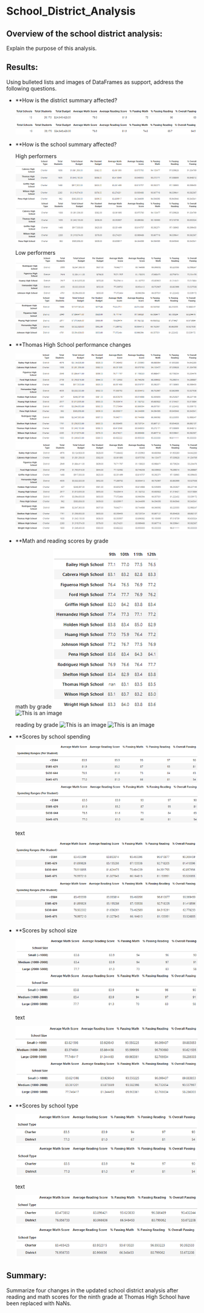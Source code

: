 # School_District_Analysis
## Overview of the school district analysis: 
Explain the purpose of this analysis.

## Results: 
Using bulleted lists and images of DataFrames as support, address the following questions.
- **How is the district summary affected?

   ![This is an image](https://github.com/catsdata/School_District_Analysis/blob/main/Resources/district_mod.PNG)
   ![This is an image](https://github.com/catsdata/School_District_Analysis/blob/main/Resources/district_chal.PNG)

- **How is the school summary affected?
    
    High performers
    ![This is an image](https://github.com/catsdata/School_District_Analysis/blob/main/Resources/highperform_mod.PNG)
    ![This is an image](https://github.com/catsdata/School_District_Analysis/blob/main/Resources/highperform_chal.PNG)
    
    Low performers
    ![This is an image](https://github.com/catsdata/School_District_Analysis/blob/main/Resources/lowperform_mod.PNG)
    ![This is an image](https://github.com/catsdata/School_District_Analysis/blob/main/Resources/lowperform_chal.PNG)

- **Thomas High School performance changes

    ![This is an image](https://github.com/catsdata/School_District_Analysis/blob/main/Resources/schoolsummary_mod.PNG)
    ![This is an image](https://github.com/catsdata/School_District_Analysis/blob/main/Resources/schoolsummary_chal.PNG)
    
- **Math and reading scores by grade
    
    math by grade
    ![This is an image](https://github.com/catsdata/School_District_Analysis/blob/main/Resources/mathbygrade_chal.PNG)
    ![This is an image](https://github.com/catsdata/School_District_Analysis/blob/main/Resources/mathbygrade_modl.PNG)
    
    reading by grade
    ![This is an image](https://github.com/catsdata/School_District_Analysis/blob/main/Resources/readingbygrade_cha2.PNG)
    ![This is an image](https://github.com/catsdata/School_District_Analysis/blob/main/Resources/readingbygrade_mod2.PNG)

- **Scores by school spending

    ![This is an image](https://github.com/catsdata/School_District_Analysis/blob/main/Resources/scoresbyspend_mod1.PNG)
    ![This is an image](https://github.com/catsdata/School_District_Analysis/blob/main/Resources/scoresbyspend_chal1.PNG)
    
    text
    
    ![This is an image](https://github.com/catsdata/School_District_Analysis/blob/main/Resources/scoresbyspend_mod2.PNG)
    ![This is an image](https://github.com/catsdata/School_District_Analysis/blob/main/Resources/scoresbyspend_chal2.PNG)
    
- **Scores by school size

    ![This is an image](https://github.com/catsdata/School_District_Analysis/blob/main/Resources/scoresbysize_mod1.PNG)
    ![This is an image](https://github.com/catsdata/School_District_Analysis/blob/main/Resources/scoresbysize_chal1.PNG)
    
    text
    
    ![This is an image](https://github.com/catsdata/School_District_Analysis/blob/main/Resources/scoresbysize_mod2.PNG)
    ![This is an image](https://github.com/catsdata/School_District_Analysis/blob/main/Resources/scoresbysize_chal2.PNG)

- **Scores by school type

    ![This is an image](https://github.com/catsdata/School_District_Analysis/blob/main/Resources/scoresbytype_mod1.PNG)
    ![This is an image](https://github.com/catsdata/School_District_Analysis/blob/main/Resources/scoresbytype_chal1.PNG)
    
    text
    
    ![This is an image](https://github.com/catsdata/School_District_Analysis/blob/main/Resources/scoresbytype_mod2.PNG)
    ![This is an image](https://github.com/catsdata/School_District_Analysis/blob/main/Resources/scoresbytype_chal2.PNG)

## Summary: 
Summarize four changes in the updated school district analysis after reading and math scores for the ninth grade at Thomas High School have been replaced with NaNs.
